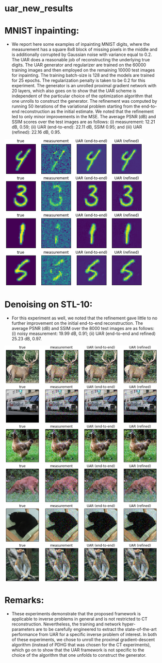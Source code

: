 # uar_new_results

# MNIST inpainting:
* We report here some examples of inpainting MNIST digits, where the measurement has a square 8x8 block of missing pixels in the middle and is additionally corrupted by Gaussian noise with variance equal to 0.2. The UAR does a reasonable job of reconstructing the underlying true digits. The UAR generator and regularizer are trained on the 60000 training images and then employed on the remaining 10000 test images for inpainting. The training batch-size is 128 and the models are trained for 25 epochs. The regularization penalty is taken to be 0.2 for this experiment. The generator is an unrolled proximal gradient network with 20 layers, which also goes on to show that the UAR scheme is independent of the particular choice of the optimization algorithm that one unrolls to construct the generator. The refinement was computed by running 50 iterations of the variational problem starting from the end-to-end reconstruction as the initial estimate. We noted that the refinement led to only minor improvements in the MSE. The average PSNR (dB) and SSIM scores over the test images are as follows: (i) measurement: 12.21 dB, 0.59; (ii) UAR (end-to-end): 22.11 dB, SSIM 0.95; and (iii) UAR (refined): 22.16 dB, 0.95.

![Alt text](/MNIST_inpainting/uar_inpaint_mnist_ex10_ver1.png)  <br />
![Alt text](/MNIST_inpainting/uar_inpaint_mnist_ex13_ver1.png) <br />
![Alt text](/MNIST_inpainting/uar_inpaint_mnist_ex15_ver1.png) <br />
![Alt text](/MNIST_inpainting/uar_inpaint_mnist_ex20_ver1.png) 

# Denoising on STL-10:
* For this experiment as well, we noted that the refinement gave little to no further improvement on the initial end-to-end reconstruction. The average PSNR (dB) and SSIM over the 8000 test images are as follows: (i) noisy measurement: 19.99 dB, 0.91; (ii) UAR (end-to-end and refined) 25.23 dB, 0.97.

![Alt text](/STL10_images/uar_denoise_stl10_ex1_ver1.png)  <br />
![Alt text](/STL10_images/uar_denoise_stl10_ex2_ver1.png)  <br />
![Alt text](/STL10_images/uar_denoise_stl10_ex4_ver1.png)  <br />
![Alt text](/STL10_images/uar_denoise_stl10_ex6_ver1.png)  <br />
![Alt text](/STL10_images/uar_denoise_stl10_ex10_ver1.png)  <br />
![Alt text](/STL10_images/uar_denoise_stl10_ex12_ver1.png) 

# Remarks:
* These experiments demonstrate that the proposed framework is applicable to inverse problems in general and is not restricted to CT reconstruction. Nevertheless, the training and network hyper-parameters are to be carefully engineered to extract the state-of-the-art performance from UAR for a specific inverse problem of interest. In both of these experiments, we chose to unroll the proximal gradient-descent algorithm (instead of PDHG that was chosen for the CT experiments), which go on to show that the UAR framework is not specific to the choice of the algorithm that one unfolds to construct the generator. 
